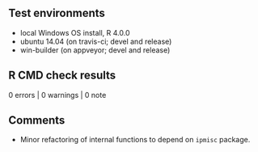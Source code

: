 ## Test environments
* local Windows OS install, R 4.0.0
* ubuntu 14.04 (on travis-ci; devel and release)
* win-builder (on appveyor; devel and release)

## R CMD check results

0 errors | 0 warnings | 0 note

## Comments

- Minor refactoring of internal functions to depend on `ipmisc` package.
